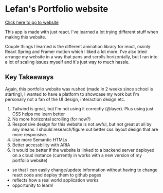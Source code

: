 # Lefan's Portfolio website

[Click here to go to website](www.lefantan.com)

This app is made with just react. I've learned a lot trying different stuff when making this website.

Couple things I learned is the different animation library for react, mainly React Spring and Framer motion which I liked a lot more.
I've also tried arrange my website in a way that pans and scrolls horizontally, but I ran into a lot of scaling issues myself and it's just way to much hassle.

## Key Takeaways

Again, this portfolio website was rushed (made in 2 weeks since school is starting), I wanted to have a platform to showcase my work but I'm personally not a fan of the UI design, interaction design etc. 

1. Tailwind is great, but I'm not using it correctly (@layer). Plus using just CSS helps me learn better
2. No more horizontal scrolling (for now?)
3. Responsive design for this website is not awful, but not great at all by any means. I should research/figure out better css layout design that are more responsive.
4. Use more Semantic HTMLs
5. Better accessbility with ARIA
6. It would be better if the website is linked to a backend server deployed on a cloud instance (currently in works with a new version of my portfolio website)
  - so that I can easily change/update information without having to change react code and deploy them to github pages
  - reflects how a real world application works 
  - opportunity to learn!
